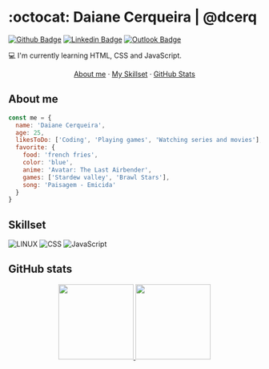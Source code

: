 # :octocat: Daiane Cerqueira | @dcerq

[![Github Badge](https://img.shields.io/badge/GitHub--000?style=social&logo=Github&logoColor=black&link=https://github.com/lucas-lm)](https://github.com/dcerq)
[![Linkedin Badge](https://img.shields.io/badge/LinkedIn--000?style=social&logo=Linkedin&logoColor=0077B5&link=https://www.linkedin.com/in/lucas-lm/)](https://www.linkedin.com/in/daiane-cerqueira/)
[![Outlook Badge](https://img.shields.io/badge/email--000?style=social&logo=microsoft-outlook&logoColor=0078d4&link=mailto:ddaiane.cerqueira@outlook.com)](mailto:ddaiane.cerqueira@outlook.com)

💻 I'm currently learning HTML, CSS and JavaScript.

<p align='center'>
  <a href="#about-me">About me</a>
  ·
  <a href="#skills-check">My Skillset</a>
  ·
  <a href="#github-stats">GitHub Stats</a>
</p>

## About me

```js
const me = {
  name: 'Daiane Cerqueira',
  age: 25,
  likesToDo: ['Coding', 'Playing games', 'Watching series and movies'],
  favorite: {
    food: 'french fries',
    color: 'blue',
    anime: 'Avatar: The Last Airbender',
    games: ['Stardew valley', 'Brawl Stars'],
    song: 'Paisagem - Emicida'
  }
}
```

## Skillset

<img src="https://img.shields.io/badge/%20-Linux-34F26?style=plastic&logo=Linux&logoColor=white&labelColor=34F26&color=blue" alt="LINUX" /> <img src="https://img.shields.io/badge/-CSS%203-1572B6?logo=CSS3&logoColor=white&labelColor=1572B6" alt="CSS" /> <img src="https://img.shields.io/badge/-JavaScript-F7DF1E?logo=javascript&logoColor=white&labelColor=F7DF1E" alt="JavaScript" />

<!-- ### Side projects -->

## GitHub stats 
<div align="center">
  <a href="https://github.com/dcerq">
  <img height="150em" src="https://github-readme-stats.vercel.app/api?username=dcerq&show_icons=true&theme=dracula&include_all_commits=true&count_private=true&cache_seconds=1800"/>
  <img height="150em" src="https://github-readme-stats.vercel.app/api/top-langs/?username=dcerq&layout=compact&langs_count=7&theme=dracula&cache_seconds=1800"/>

</div>
